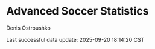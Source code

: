 # Advanced Soccer Statistics
Denis Ostroushko

<!-- gfm -->

Last successful data update: 2025-09-20 18:14:20 CST
